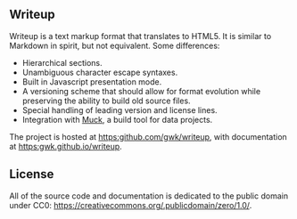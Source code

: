 <section class="S1" id="s0">
  <h1 id="h0">Writeup</h1>
  <p>
    Writeup is a text markup format that translates to HTML5. It is similar to Markdown in spirit, but not equivalent. Some differences:
  </p>
  <ul class="L1">
    <li>Hierarchical sections.</li>
    <li>Unambiguous character escape syntaxes.</li>
    <li>Built in Javascript presentation mode.</li>
    <li>A versioning scheme that should allow for format evolution while preserving the ability to build old source files.</li>
    <li>Special handling of leading version and license lines.</li>
    <li>Integration with <a href=https:github.com/gwk/muck>Muck</a>, a build tool for data projects.</li>
  </ul>
  <p>
    The project is hosted at <a href=https:github.com/gwk/writeup>https:github.com/gwk/writeup</a>, with documentation at <a href=https:gwk.github.io/writeup>https:gwk.github.io/writeup</a>.
  </p>
  <section class="S2" id="s0.1">
    <h2 id="h0.1">License</h2>
    <p>
      All of the source code and documentation is dedicated to the public domain under CC0: <a href=https://creativecommons.org/.publicdomain/zero/1.0/>https://creativecommons.org/.publicdomain/zero/1.0/</a>.
    </p>
  </section>
</section>
